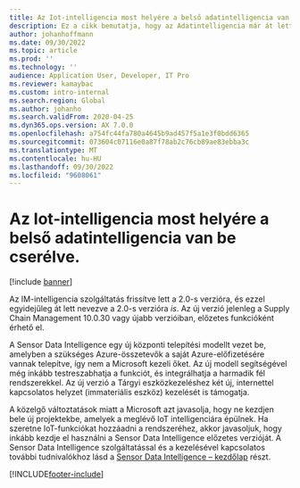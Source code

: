 ```yaml
---
title: Az Iot-intelligencia most helyére a belső adatintelligencia van be cserélve.
description: Ez a cikk bemutatja, hogy az Adatintelligencia már át lett cserélve a Belső adatintelligencia (Intelligence) helyére.
author: johanhoffmann
ms.date: 09/30/2022
ms.topic: article
ms.prod: ''
ms.technology: ''
audience: Application User, Developer, IT Pro
ms.reviewer: kamaybac
ms.custom: intro-internal
ms.search.region: Global
ms.author: johanho
ms.search.validFrom: 2020-04-25
ms.dyn365.ops.version: AX 7.0.0
ms.openlocfilehash: a754fc44fa780a4645b9ad457f5a1e3f0bdd6365
ms.sourcegitcommit: 073604c07116e0a87f78ab2c76cb89ae83ebba3c
ms.translationtype: MT
ms.contentlocale: hu-HU
ms.lasthandoff: 09/30/2022
ms.locfileid: "9608061"
---
```

# <a name="iot-intelligence-now-replaced-by-sensor-data-intelligence"></a>Az Iot-intelligencia most helyére a belső adatintelligencia van be cserélve.

[!include [banner](../../includes/banner.md)]

Az IM-intelligencia szolgáltatás frissítve lett a 2.0-s verzióra, és ezzel egyidejűleg át lett nevezve a 2.0-s verzióra *is*. Az új verzió jelenleg a Supply Chain Management 10.0.30 vagy újabb verzióiban, előzetes funkcióként érhető el.

A Sensor Data Intelligence egy új központi telepítési modellt vezet be, amelyben a szükséges Azure-összetevők a saját Azure-előfizetésére vannak telepítve, így nem a Microsoft kezeli őket. Az új modell segítségével még inkább testreszabhatja a funkciót, és integrálhatja a harmadik fél rendszerekkel. Az új verzió a Tárgyi eszközkezeléshez két új, internettel kapcsolatos helyzet (immateriális eszköz) kezelését is támogatja.

A közelgő változtatások miatt a Microsoft azt javasolja, hogy ne kezdjen bele új projektekbe, amelyek a meglévő IoT intelligenciára épülnek. Ha szeretne IoT-funkciókat hozzáadni a rendszeréhez, akkor javasoljuk, hogy inkább kezdje el használni a Sensor Data Intelligence előzetes verzióját. A Sensor Data Intelligence szolgáltatással és a kezelésével kapcsolatos további tudnivalókhoz lásd a [Sensor Data Intelligence – kezdőlap](../sensor-data-intelligence/sdi-home-page.md) részt.

[!INCLUDE[footer-include](../../includes/footer-banner.md)]
